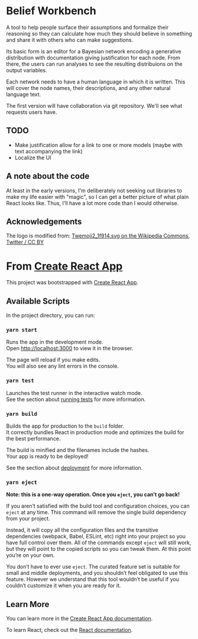 # Belief Workbench

A tool to help people surface their assumptions and formalize their
reasoning so they can calculate how much they should believe in
something and share it with others who can make suggestions.

Its basic form is an editor for a Bayesian network encoding a
generative distribution with documentation giving justification for
each node. From there, the users can run analyses to see the resulting
distribuions on the output variables.

Each network needs to have a human language in which it is
written. This will cover the node names, their descriptions, and any
other natural language text.

The first version will have collaboration via git repository. We'll
see what requests users have.

## TODO

- Make justification allow for a link to one or more models (maybe with text accompanying the link)
- Localize the UI

## A note about the code

At least in the early versions, I'm deliberately not seeking out libraries to
make my life easier with "magic", so I can get a better picture of what plain
React looks like. Thus, I'll have a lot more code than I would otherwise.

## Acknowledgements

The logo is modified from: [Twemoji2_1f914.svg on the Wikipedia Commons](https://commons.wikimedia.org/wiki/File:Twemoji2_1f914.svg), [Twitter / CC BY](https://creativecommons.org/licenses/by/4.0)

# From [Create React App](https://github.com/facebook/create-react-app)

This project was bootstrapped with [Create React App](https://github.com/facebook/create-react-app).

## Available Scripts

In the project directory, you can run:

### `yarn start`

Runs the app in the development mode.<br />
Open [http://localhost:3000](http://localhost:3000) to view it in the browser.

The page will reload if you make edits.<br />
You will also see any lint errors in the console.

### `yarn test`

Launches the test runner in the interactive watch mode.<br />
See the section about [running tests](https://facebook.github.io/create-react-app/docs/running-tests) for more information.

### `yarn build`

Builds the app for production to the `build` folder.<br />
It correctly bundles React in production mode and optimizes the build for the best performance.

The build is minified and the filenames include the hashes.<br />
Your app is ready to be deployed!

See the section about [deployment](https://facebook.github.io/create-react-app/docs/deployment) for more information.

### `yarn eject`

**Note: this is a one-way operation. Once you `eject`, you can’t go back!**

If you aren’t satisfied with the build tool and configuration choices, you can `eject` at any time. This command will remove the single build dependency from your project.

Instead, it will copy all the configuration files and the transitive dependencies (webpack, Babel, ESLint, etc) right into your project so you have full control over them. All of the commands except `eject` will still work, but they will point to the copied scripts so you can tweak them. At this point you’re on your own.

You don’t have to ever use `eject`. The curated feature set is suitable for small and middle deployments, and you shouldn’t feel obligated to use this feature. However we understand that this tool wouldn’t be useful if you couldn’t customize it when you are ready for it.

## Learn More

You can learn more in the [Create React App documentation](https://facebook.github.io/create-react-app/docs/getting-started).

To learn React, check out the [React documentation](https://reactjs.org/).
